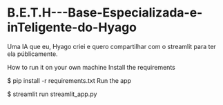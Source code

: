 # B.E.T.H---Base-Especializada-e-inTeligente-do-Hyago
Uma IA que eu, Hyago criei e quero compartilhar com o streamlit para ter ela públicamente.

How to run it on your own machine
Install the requirements

$ pip install -r requirements.txt
Run the app

$ streamlit run streamlit_app.py
